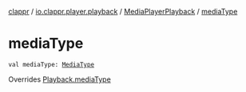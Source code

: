 [clappr](../../index.md) / [io.clappr.player.playback](../index.md) / [MediaPlayerPlayback](index.md) / [mediaType](./media-type.md)

# mediaType

`val mediaType: `[`MediaType`](../../io.clappr.player.components/-playback/-media-type/index.md)

Overrides [Playback.mediaType](../../io.clappr.player.components/-playback/media-type.md)

